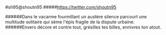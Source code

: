 #sh95@shoutn95
#####<a href="https://twitter.com/shoutn95">https://twitter.com/shoutn95</a>


######Dans le vacarme fourmillant un austère silence parcourt une multitude solitaire qui sème l'épis fragile de la dispute urbaine.
######Envers décore et contre tout, grésilles tes billes, ennivres ton atout. 